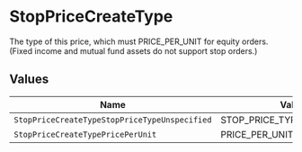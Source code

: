 # StopPriceCreateType

The type of this price, which must PRICE_PER_UNIT for equity orders. (Fixed income and mutual fund assets do not support stop orders.)


## Values

| Name                                          | Value                                         |
| --------------------------------------------- | --------------------------------------------- |
| `StopPriceCreateTypeStopPriceTypeUnspecified` | STOP_PRICE_TYPE_UNSPECIFIED                   |
| `StopPriceCreateTypePricePerUnit`             | PRICE_PER_UNIT                                |